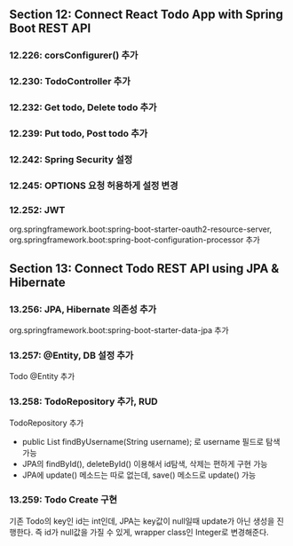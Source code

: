 ## Section 12: Connect React Todo App with Spring Boot REST API

### 12.226: corsConfigurer() 추가

### 12.230: TodoController 추가

### 12.232: Get todo, Delete todo 추가

### 12.239: Put todo, Post todo 추가

### 12.242: Spring Security 설정

### 12.245: OPTIONS 요청 허용하게 설정 변경

### 12.252: JWT
org.springframework.boot:spring-boot-starter-oauth2-resource-server,
org.springframework.boot:spring-boot-configuration-processor 추가

## Section 13: Connect Todo REST API using JPA & Hibernate

### 13.256: JPA, Hibernate 의존성 추가
org.springframework.boot:spring-boot-starter-data-jpa 추가

### 13.257: @Entity, DB 설정 추가
Todo @Entity 추가

### 13.258: TodoRepository 추가, RUD
TodoRepository 추가

- public List<Todo> findByUsername(String username); 로 username 필드로 탐색 가능
- JPA의 findById(), deleteById() 이용해서 id탐색, 삭제는 편하게 구현 가능
- JPA에 update() 메소드는 따로 없는데, save() 메소드로 update() 가능

### 13.259: Todo Create 구현
기존 Todo의 key인 id는 int인데, JPA는 key값이 null일때 update가 아닌 생성을 진행한다.
즉 id가 null값을 가질 수 있게, wrapper class인 Integer로 변경해준다.